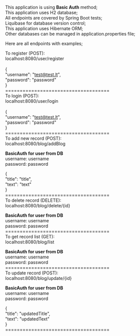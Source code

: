 This application is using <b>Basic Auth</b> method;<br>
This application uses H2 database;<br>
All endpoints are covered by Spring Boot tests;<br>
Liquibase for database version control;<br>
This application uses Hibernate ORM;<br>
Other databases can be managed in application.properties file;<br>

Here are all endpoints with examples;

To register (POST):<br>
localhost:8080/user/register<br><br>
{   
    "username": "test@test.lt",<br>
    "password": "password"
<br>}
<br>====================================<br>
To login (POST):<br>
localhost:8080/user/login<br><br>
{   
    "username": "test@test.lt",<br>
    "password": "password"
<br>}
<br>====================================<br>
To add new record (POST):<br>
localhost:8080/blog/addBlog<br>

<b>BasicAuth for user from DB</b><br>
username: username<br>
password: password

{   
    "title": "title",<br>
    "text": "text"
<br>}
<br>====================================<br>
To delete record (DELETE):<br>
localhost:8080/blog/delete/{id}<br>

<b>BasicAuth for user from DB</b><br>
username: username<br>
password: password
<br>====================================<br>
To get record list (GET):<br>
localhost:8080/blog/list<br>

<b>BasicAuth for user from DB</b><br>
username: username<br>
password: password
<br>====================================<br>
To update record (POST):<br>
localhost:8080/blog/update/{id}<br>

<b>BasicAuth for user from DB</b><br>
username: username<br>
password: password

{   
    "title": "updatedTitle",<br>
    "text": "updatedText"
<br>}<br>
====================================<br>